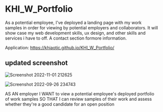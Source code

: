 # KHI_W_Portfolio
As a potential employee,  I've deployed  a landing page  with my work samples in order for viewing by potential employers and collaborators. It will show case my web development skills, ux design, and other skills and services i have to off. A contact section formore information. 

Application: https://khiaotic.github.io/KHI_W_Portfolio/

## updated screenshot
![Screenshot 2022-11-01 212625](https://user-images.githubusercontent.com/112679225/199373102-136bb22a-a9cc-44fa-ae0c-25f9e35a0cca.jpg)


![Screenshot 2022-09-26 234743](https://user-images.githubusercontent.com/112679225/192427413-971bda76-d041-49db-b433-2ab340b8140a.jpg)



AS AN employer
I WANT to view a potential employee's deployed portfolio of work samples
SO THAT I can review samples of their work and assess whether they're a good candidate for an open position


